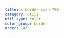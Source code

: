 ```yaml
---
title: s-border-cyan-700
category: utils
util_type: color
color_group: border
order: 143
---
```

<div class="s-border-cyan-700"></div>